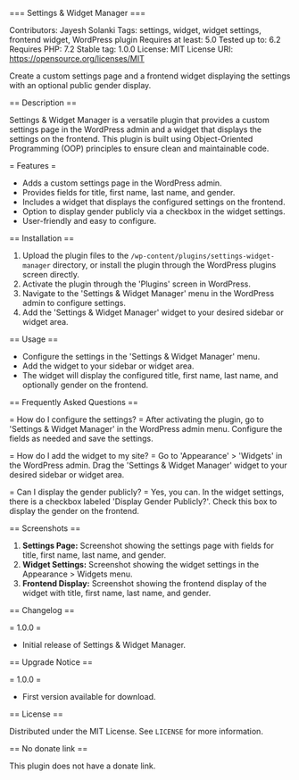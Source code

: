=== Settings & Widget Manager ===

Contributors: Jayesh Solanki
Tags: settings, widget, widget settings, frontend widget, WordPress plugin
Requires at least: 5.0
Tested up to: 6.2
Requires PHP: 7.2
Stable tag: 1.0.0
License: MIT
License URI: https://opensource.org/licenses/MIT

Create a custom settings page and a frontend widget displaying the settings with an optional public gender display.

== Description ==

Settings & Widget Manager is a versatile plugin that provides a custom settings page in the WordPress admin and a widget that displays the settings on the frontend. This plugin is built using Object-Oriented Programming (OOP) principles to ensure clean and maintainable code.

= Features =

* Adds a custom settings page in the WordPress admin.
* Provides fields for title, first name, last name, and gender.
* Includes a widget that displays the configured settings on the frontend.
* Option to display gender publicly via a checkbox in the widget settings.
* User-friendly and easy to configure.

== Installation ==

1. Upload the plugin files to the `/wp-content/plugins/settings-widget-manager` directory, or install the plugin through the WordPress plugins screen directly.
2. Activate the plugin through the 'Plugins' screen in WordPress.
3. Navigate to the 'Settings & Widget Manager' menu in the WordPress admin to configure settings.
4. Add the 'Settings & Widget Manager' widget to your desired sidebar or widget area.

== Usage ==

* Configure the settings in the 'Settings & Widget Manager' menu.
* Add the widget to your sidebar or widget area.
* The widget will display the configured title, first name, last name, and optionally gender on the frontend.

== Frequently Asked Questions ==

= How do I configure the settings? =
After activating the plugin, go to 'Settings & Widget Manager' in the WordPress admin menu. Configure the fields as needed and save the settings.

= How do I add the widget to my site? =
Go to 'Appearance' > 'Widgets' in the WordPress admin. Drag the 'Settings & Widget Manager' widget to your desired sidebar or widget area.

= Can I display the gender publicly? =
Yes, you can. In the widget settings, there is a checkbox labeled 'Display Gender Publicly?'. Check this box to display the gender on the frontend.

== Screenshots ==

1. **Settings Page:** Screenshot showing the settings page with fields for title, first name, last name, and gender.
2. **Widget Settings:** Screenshot showing the widget settings in the Appearance > Widgets menu.
3. **Frontend Display:** Screenshot showing the frontend display of the widget with title, first name, last name, and gender.

== Changelog ==

= 1.0.0 =
* Initial release of Settings & Widget Manager.

== Upgrade Notice ==

= 1.0.0 =
* First version available for download.

== License ==

Distributed under the MIT License. See `LICENSE` for more information.

== No donate link ==

This plugin does not have a donate link.
